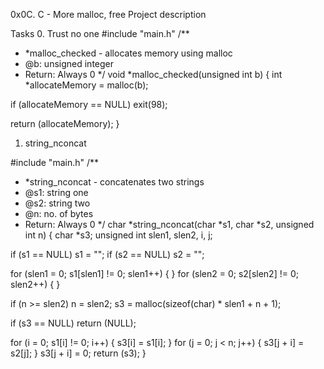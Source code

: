 0x0C. C - More malloc, free
Project description


Tasks
0. Trust no one 
#include "main.h"
/**
 * *malloc_checked - allocates memory using malloc
 * @b: unsigned integer
 * Return: Always 0
 */
void *malloc_checked(unsigned int b)
{
int *allocateMemory = malloc(b);

if (allocateMemory == NULL)
exit(98);

return (allocateMemory);
}

1. string_nconcat 

#include "main.h"
/**
 * *string_nconcat - concatenates two strings
 * @s1: string one
 * @s2: string two
 * @n: no. of bytes
 * Return: Always 0
 */
char *string_nconcat(char *s1, char *s2, unsigned int n)
{
char *s3;
unsigned int slen1, slen2, i, j;

if (s1 == NULL)
s1 = "";
if (s2 == NULL)
s2 = "";

for (slen1 = 0; s1[slen1] != 0; slen1++)
{
}
for (slen2 = 0; s2[slen2] != 0; slen2++)
{
}

if (n >= slen2)
n = slen2;
s3 = malloc(sizeof(char) * slen1 + n + 1);

if (s3 == NULL)
return (NULL);

for (i = 0; s1[i] != 0; i++)
{
s3[i] = s1[i];
}
for (j = 0; j < n; j++)
{
s3[j + i] = s2[j];
}
s3[j + i] = 0;
return (s3);
}
